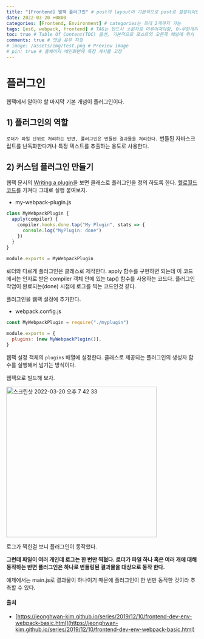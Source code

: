 ```yaml
---
title: "[Frontend] 웹팩 플러그인" # post의 layout이 기본적으로 post로 설정되어있어서 Front Matter에 따로 layout변수를 만들어 주지 않아도 됨
date: 2022-03-20 +0800
categories: [Frontend, Environment] # categories는 최대 2개까지 가능
tags: [es6, webpack, frontend] # TAG는 반드시 소문자로 이루어져야함, 0~무한개까지 지정 가능
toc: true # Table Of Content(TOC) 옵션, 기본적으로 포스트의 오른쪽 패널에 위치
comments: true # 댓글 유무 지정
# image: /assets/img/test.png # Preview image
# pin: true # 홈페이지 메인화면에 특정 게시물 고정
---
```


# 플러그인
웹팩에서 알아야 할 마지막 기본 개념이 플러그인이다.

## 1) 플러그인의 역할
`로더가 파일 단위로 처리하는 반면, 플러그인은 번들된 결과물을 처리한다.` 번들된 자바스크립트를 난독화한다거나 특정 텍스트를 추출하는 용도로 사용한다.

## 2) 커스텀 플러그인 만들기
웹팩 문서의 [Writing a plugin](https://webpack.js.org/contribute/writing-a-plugin/)을 보면 클래스로 플러그인을 정의 하도록 한다. [헬로월드 코드](https://webpack.js.org/contribute/writing-a-plugin/#basic-plugin-architecture)를 가져다 그대로 실행 붙여보자.

- my-webpack-plugin.js

```javascript
class MyWebpackPlugin {
  apply(compiler) {
    compiler.hooks.done.tap("My Plugin", stats => {
      console.log("MyPlugin: done")
    })
  }
}
  
module.exports = MyWebpackPlugin
```

로더와 다르게 플러그인은 클래스로 제작한다. apply 함수를 구현하면 되는데 이 코드에서는 인자로 받은 compiler 객체 안에 있는 tap() 함수를 사용하는 코드다. 플러그인 작업이 완료되는(done) 시점에 로그를 찍는 코드인것 같다.

플러그인을 웹팩 설정에 추가한다.

- webpack.config.js

```javascript
const MyWebpackPlugin = require("./myplugin")

module.exports = {
  plugins: [new MyWebpackPlugin()],
}
```

웹팩 설정 객체의 `plugins` 배열에 설정한다. 클래스로 제공되는 플러그인의 생성자 함수를 실행해서 넘기는 방식이다.

웹팩으로 빌드해 보자.

<img width="396" alt="스크린샷 2022-03-20 오후 7 42 33" src="https://user-images.githubusercontent.com/44339530/159158552-5a3bdc54-8145-49e6-aa13-fbdb5a4746d6.png">

로그가 찍힌걸 보니 플러그인이 동작했다.

<b>그런데 파일이 여러 개인데 로그는 한 번만 찍혔다. 로더가 파일 하나 혹은 여러 개에 대해 동작하는 반면 플러그인은 하나로 번들링된 결과물을 대상으로 동작 한다.</b>

예제에서는 main.js로 결과물이 하나이기 때문에 플러그인이 한 번만 동작한 것이라 추측할 수 있다.



#### 출처
- [https://jeonghwan-kim.github.io/series/2019/12/10/frontend-dev-env-webpack-basic.html](https://jeonghwan-kim.github.io/series/2019/12/10/frontend-dev-env-webpack-basic.html)